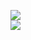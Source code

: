 [![](https://img.shields.io/badge/Made%20With-Github%20Spray-lightgrey.svg?style=for-the-badge&logo=github)](https://github.com/Annihil/github-spray#22266)  
[![](https://i.imgur.com/2DrTn0Z.gif)](https://github.com/Annihil/github-spray)